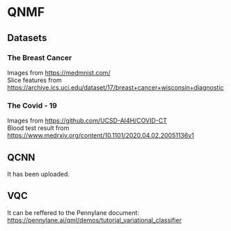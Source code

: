 # QNMF
## Datasets
### The Breast Cancer
Images from https://medmnist.com/  
Slice features from https://archive.ics.uci.edu/dataset/17/breast+cancer+wisconsin+diagnostic
### The Covid - 19
Images from https://github.com/UCSD-AI4H/COVID-CT  
Blood test result from https://www.medrxiv.org/content/10.1101/2020.04.02.20051136v1
## QCNN
It has been uploaded.
## VQC
It can be reffered to the Pennylane document: https://pennylane.ai/qml/demos/tutorial_variational_classifier

